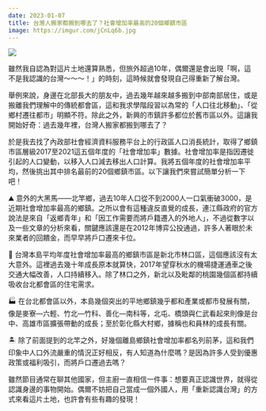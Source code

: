 ```yaml
---
date: 2023-01-07
title: 台灣人搬家都搬到哪去了？社會增加率最高的20個鄉鎮市區
image: https://imgur.com/jCnLq6b.jpg
---
```

![](https://imgur.com/jCnLq6b.jpg)

雖然我自認為對這片土地還算熟悉，但旅外超過10年，偶爾還是會出現「啊，這不是我認識的台灣～～～！」的時刻，這時候就會發現自己得重新了解台灣。

舉例來說，身邊在北部長大的朋友中，過去幾年越來越多搬到中部南部居住，或是搬離我們理解中的傳統都會區，這和我求學階段習以為常的「人口往北移動」、「從鄉村遷往都市」明顯不符。除此之外，新興的市鎮許多都位於舊市區以外。這讓我開始好奇：過去幾年裡，台灣人搬家都搬到哪去了？

於是我去找了內政部社會經濟資料服務平台上的行政區人口消長統計，取得了鄉鎮市區層級2017至2021這五個年度的「社會增加率」數據。社會增加率是指因遷徙引起的人口變動，以移入人口減去移出人口計算。我將五個年度的社會增加率平均，然後挑出其中排名最前的20個鄉鎮市區。以下讓我們來嘗試簡單分析一下吧！

⛰️ 意外的大黑馬——北竿鄉，過去10年人口從不到2000人一口氣衝破3000，是近期社會增加率最高的鄉鎮。之所以會有這種違反直覺的成長，連江縣政府的官方說法是來自「返鄉青年」和「因工作需要而將戶籍遷入的外地人」，不過從數字以及一些文章的分析來看，關鍵應該還是在2012年博弈公投通過，許多人著眼於未來業者的回饋金，而早早將戶口遷來卡位。

🌆 台灣本島平均年度社會增加率最高的鄉鎮市區是新北市林口區，這個應該沒有太大意外。這裡過去幾十年成長原本就算快，2017年望穿秋水的機場捷運通車之後交通大幅改善，人口持續移入。除了林口之外，新北以及毗鄰的桃園幾個區都持續吸收台北都會區的住宅需求。

🏭 在台北都會區以外，本島幾個突出的平地鄉鎮幾乎都和產業或都市發展有關，像是麥寮—六輕、竹北—竹科、善化—南科等，北屯、橋頭與仁武看起來則像是台中、高雄市區擴張帶動的成長；至於彰化縣大村鄉，據稱也和員林的成長有關。

🏝️ 除了前面提到的北竿之外，好幾個離島鄉鎮社會增加率都名列前茅，這和我們印象中人口外流嚴重的情況正好相反，有人知道為什麼嗎？是因為許多人受到優惠政策或福利吸引，而將戶口遷過去嗎？

雖然節目通常在聊其他國家，但主廚一直相信一件事：想要真正認識世界，就得從認識身邊的事物開始。偶爾不妨把自己當成一個外國人，用「重新認識台灣」的方式來看這片土地，也許會有些有趣的發現！
